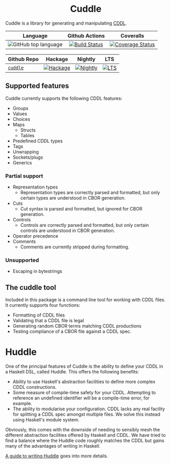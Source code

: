 <h1 align="center">Cuddle</h1>

Cuddle is a library for generating and manipulating [CDDL](https://datatracker.ietf.org/doc/html/rfc8610).

| Language | Github Actions | Coveralls |
|:--------:|:--------------:|:---------:|
| ![GitHub top language](https://img.shields.io/github/languages/top/input-output-hk/cuddle.svg) | [![Build Status](https://github.com/input-output-hk/cuddle/actions/workflows/ci.yaml/badge.svg?branch=master)](https://github.com/input-output-hk/cuddle/actions/workflows/ci.yaml) | [![Coverage Status](https://coveralls.io/repos/github/input-output-hk/cuddle/badge.svg?branch=master)](https://coveralls.io/github/input-output-hk/cuddle?branch=master)

|    Github Repo     | Hackage | Nightly | LTS |
|:-------------------|:-------:|:-------:|:---:|
|  [`cuddle`](https://github.com/input-output-hk/cuddle)| [![Hackage](https://img.shields.io/hackage/v/cuddle.svg)](https://hackage.haskell.org/package/cuddle)| [![Nightly](https://www.stackage.org/package/cuddle/badge/nightly)](https://www.stackage.org/nightly/package/cuddle)| [![LTS](https://www.stackage.org/package/cuddle/badge/lts)](https://www.stackage.org/lts/package/cuddle)

## Supported features

Cuddle currently supports the following CDDL features:

- Groups
- Values
- Choices
- Maps
  - Structs
  - Tables
- Predefined CDDL types
- Tags
- Unwrapping
- Sockets/plugs
- Generics

### Partial support

- Representation types
  - Representation types are correctly parsed and formatted, but only certain
    types are understood in CBOR generation.
- Cuts
  - Cut syntax is parsed and formatted, but ignored for CBOR generation.
- Controls
  - Controls are correctly parsed and formatted, but only certain controls are
    understood in CBOR generation.
- Operator precedence
- Comments
  - Comments are currently stripped during formatting.

### Unsupported

- Escaping in bytestrings


## The cuddle tool

Included in this package is a command line tool for working with CDDL files. It
currently supports four functions:

- Formatting of CDDL files
- Validating that a CDDL file is legal
- Generating random CBOR terms matching CDDL productions
- Testing compliance of a CBOR file against a CDDL spec.

# Huddle

One of the principal features of Cuddle is the ability to define your CDDL in a
Haskell DSL, called Huddle. This offers the following benefits:

- Ability to use Haskell's abstraction facilities to define more complex CDDL
  constructions.
- Some measure of compile-time safety for your CDDL. Attempting to reference
  an undefined identifier will be a compile-time error, for example.
- The ability to modularise your configuration. CDDL lacks any real facility
  for splitting a CDDL spec amongst multiple files. We solve this instead using
  Haskell's module system.

Obviously, this comes with the downside of needing to sensibly mesh the
different abstraction facilities offered by Haskell and CDDL. We have tried to
find a balance where the Huddle code roughly matches the CDDL but gains many
of the advantages of writing in Haskell.

[A guide to writing Huddle](docs/huddle.md) goes into more details.
